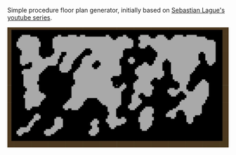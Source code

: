 ﻿Simple procedure floor plan generator, initially based on [Sebastian Lague's youtube series](https://www.youtube.com/watch?v=v7yyZZjF1z4&list=PLFt_AvWsXl0eZgMK_DT5_biRkWXftAOf9]).

![alt text][samplev1]

[samplev1]: https://github.com/Chrislee187/CaveGenerator/blob/master/DocImages/samplev1.JPG "Output after the initial random generation and smoothing pass"